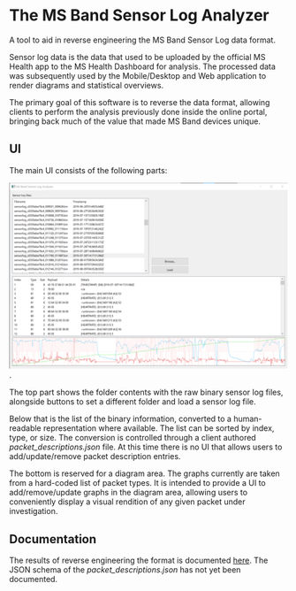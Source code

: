 # The MS Band Sensor Log Analyzer

A tool to aid in reverse engineering the MS Band Sensor Log data format.

Sensor log data is the data that used to be uploaded by the official MS Health app to the MS Health Dashboard for analysis. The processed data was subsequently used by the Mobile/Desktop and Web application to render diagrams and statistical overviews.

The primary goal of this software is to reverse the data format, allowing clients to perform the analysis previously done inside the online portal, bringing back much of the value that made MS Band devices unique.

## UI

The main UI consists of the following parts:

![Main UI](/assets/images/screenshot_ui.png).

The top part shows the folder contents with the raw binary sensor log files, alongside buttons to set a different folder and load a sensor log file.

Below that is the list of the binary information, converted to a human-readable representation where available. The list can be sorted by index, type, or size. The conversion is controlled through a client authored *packet_descriptions.json* file. At this time there is no UI that allows users to add/update/remove packet description entries.

The bottom is reserved for a diagram area. The graphs currently are taken from a hard-coded list of packet types. It is intended to provide a UI to add/remove/update graphs in the diagram area, allowing users to conveniently display a visual rendition of any given packet under investigation.

## Documentation

The results of reverse engineering the format is documented [here](/doc/notes.md). The JSON schema of the *packet_descriptions.json* has not yet been documented.
